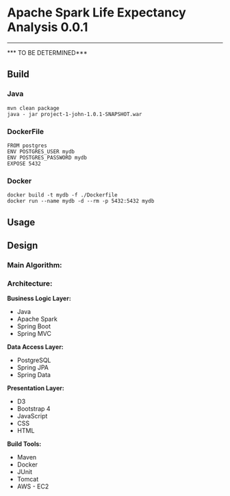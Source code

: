 

# Apache Spark Life Expectancy Analysis 0.0.1

******

*** TO BE DETERMINED*** 

## Build
### Java
```
mvn clean package
java - jar project-1-john-1.0.1-SNAPSHOT.war
```

### DockerFile
```
FROM postgres
ENV POSTGRES_USER mydb
ENV POSTGRES_PASSWORD mydb
EXPOSE 5432
```

### Docker
```
docker build -t mydb -f ./Dockerfile
docker run --name mydb -d --rm -p 5432:5432 mydb
```

## Usage

## Design

### Main Algorithm: 

### Architecture:
**Business Logic Layer:**
- Java
- Apache Spark
- Spring Boot
- Spring MVC

**Data Access Layer:**
- PostgreSQL
- Spring JPA
- Spring Data

**Presentation Layer:**
- D3
- Bootstrap 4
- JavaScript
- CSS
- HTML

**Build Tools:**
- Maven
- Docker
- JUnit
- Tomcat
- AWS - EC2

